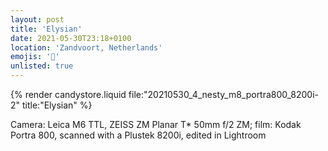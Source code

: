 ```yaml
---
layout: post
title: 'Elysian'
date: 2021-05-30T23:18+0100
location: 'Zandvoort, Netherlands'
emojis: '🔞'
unlisted: true
---
```


{% render candystore.liquid file:"20210530_4_nesty_m8_portra800_8200i-2" title:"Elysian" %}

Camera: Leica M6 TTL, ZEISS ZM Planar T\* 50mm f/2 ZM; film: Kodak Portra 800, scanned with a Plustek 8200i, edited in Lightroom

